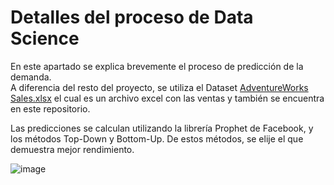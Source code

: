 # Detalles del proceso de Data Science

En este apartado se explica brevemente el proceso de predicción de la demanda.<br />
A diferencia del resto del proyecto, se utiliza el Dataset [AdventureWorks Sales.xlsx](https://github.com/microsoft/powerbi-desktop-samples/blob/main/AdventureWorks%20Sales%20Sample/AdventureWorks%20Sales.xlsx) el cual es un archivo excel con las ventas y también se encuentra en este repositorio.

Las predicciones se calculan utilizando la librería Prophet de Facebook, y los métodos Top-Down y Bottom-Up. De estos métodos, se elije el que demuestra mejor rendimiento.

![image](https://github.com/user-attachments/assets/4c25d09c-95ef-4b46-b728-62e2b99a21e5)


